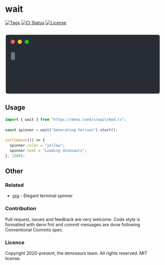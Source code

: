 # wait

[![Tags](https://img.shields.io/github/release/denosaurs/wait)](https://github.com/denosaurs/wait/releases)
[![CI Status](https://img.shields.io/github/workflow/status/denosaurs/wait/check)](https://github.com/denosaurs/wait/actions)
[![License](https://img.shields.io/github/license/denosaurs/wait)](https://github.com/denosaurs/wait/blob/master/LICENSE)

<p align="center">
	<br>
	<img src="assets/basic.svg" width="500">
	<br>
</p>

## Usage

```typescript
import { wait } from "https://deno.land/x/wait/mod.ts";

const spinner = wait("Generating terrain").start();

setTimeout(() => {
  spinner.color = "yellow";
  spinner.text = "Loading dinosaurs";
}, 1500);
```

## Other

### Related

- [ora](https://github.com/sindresorhus/ora) - Elegant terminal spinner

### Contribution

Pull request, issues and feedback are very welcome. Code style is formatted with deno fmt and commit messages are done following Conventional Commits spec.

### Licence

Copyright 2020-present, the denosaurs team. All rights reserved. MIT license.
